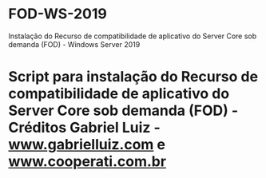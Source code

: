# FOD-WS-2019
Instalação do Recurso de compatibilidade de aplicativo do Server Core sob demanda (FOD) - Windows Server 2019

# Script para instalação do Recurso de compatibilidade de aplicativo do Server Core sob demanda (FOD) - Créditos Gabriel Luiz - www.gabrielluiz.com e www.cooperati.com.br #
